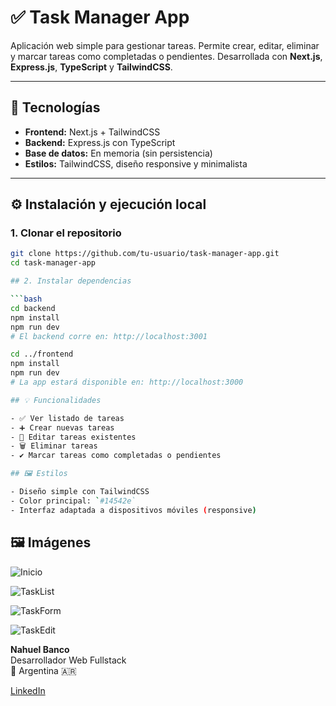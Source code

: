 # ✅ Task Manager App

Aplicación web simple para gestionar tareas. Permite crear, editar, eliminar y marcar tareas como completadas o pendientes. Desarrollada con **Next.js**, **Express.js**, **TypeScript** y **TailwindCSS**.

---

## 🚀 Tecnologías

-   **Frontend:** Next.js + TailwindCSS
-   **Backend:** Express.js con TypeScript
-   **Base de datos:** En memoria (sin persistencia)
-   **Estilos:** TailwindCSS, diseño responsive y minimalista

---

## ⚙️ Instalación y ejecución local

### 1. Clonar el repositorio

````bash
git clone https://github.com/tu-usuario/task-manager-app.git
cd task-manager-app

## 2. Instalar dependencias

```bash
cd backend
npm install
npm run dev
# El backend corre en: http://localhost:3001

cd ../frontend
npm install
npm run dev
# La app estará disponible en: http://localhost:3000

## 💡 Funcionalidades

- ✅ Ver listado de tareas
- ➕ Crear nuevas tareas
- 📝 Editar tareas existentes
- 🗑️ Eliminar tareas
- ✔️ Marcar tareas como completadas o pendientes

## 🖼️ Estilos

- Diseño simple con TailwindCSS
- Color principal: `#14542e`
- Interfaz adaptada a dispositivos móviles (responsive)
````

## 🖼️ Imágenes

![Inicio](<img width="1917" height="948" alt="image" src="https://github.com/user-attachments/assets/5246b0e6-ad4c-4275-845a-0deb6dd758e9" />
)

![TaskList](<img width="1916" height="946" alt="image" src="https://github.com/user-attachments/assets/434083a7-f60e-4e6d-b352-10aa17ce6488" />
)

![TaskForm](<img width="1914" height="946" alt="image" src="https://github.com/user-attachments/assets/7ed47f75-9354-493d-a3e2-9179d0bb5abd" />
)

![TaskEdit](<img width="1916" height="947" alt="image" src="https://github.com/user-attachments/assets/f108ef5f-0728-41bc-acf9-d8016eb249d3" />
)

**Nahuel Banco**  
Desarrollador Web Fullstack  
📍 Argentina 🇦🇷

[LinkedIn](https://www.linkedin.com/in/nahuelbanco/)
